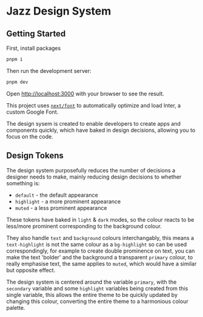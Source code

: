 # Jazz Design System

## Getting Started

First, install packages

```bash
pnpm i
```

Then run the development server:

```bash
pnpm dev
```

Open [http://localhost:3000](http://localhost:3000) with your browser to see the result.

This project uses [`next/font`](https://nextjs.org/docs/basic-features/font-optimization) to automatically optimize and load Inter, a custom Google Font.

The design sysem is created to enable developers to create apps and components quickly, which have baked in design decisions, allowing you to focus on the code.

## Design Tokens

The design system purposefully reduces the number of decisions a designer needs to make, mainly reducing design decisions to whether something is:

- `default` - the default appearance
- `highlight` - a more prominent appearance
- `muted` - a less prominent appearance

These tokens have baked in `light` & `dark` modes, so the colour reacts to be less/more prominent corresponding to the background colour.

They also handle `text` and `background` colours interchangably, this means a `text-highlight` is not the same colour as a `bg-highlight` so can be used correspondingly, for example to create double prominence on text, you can make the text 'bolder' and the background a transparent `primary` colour, to really emphasise text, the same applies to `muted`, which would have a similar but opposite effect.

The design system is centered around the variable `primary`, with the `secondary` variable and some `highlight` variables being created from this single variable, this allows the entire theme to be quickly updated by changing this colour, converting the entire theme to a harmonious colour palette.